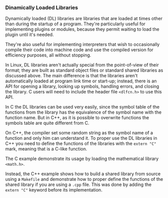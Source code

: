 
### Dinamically Loaded Libraries

Dynamically loaded (DL) libraries are libraries that are loaded at times other than during the 
startup of a program. They're particularly useful for implementing plugins or modules, because they 
permit waiting to load the plugin until it's needed.

They're also useful for implementing interpreters that wish to occasionally compile their code 
into machine code and use the compiled version for efficiency purposes, all without stopping.

In Linux, DL libraries aren't actually special from the point-of-view of their format; they are 
built as standard object files or standard shared libraries as discussed above. The main difference
is that the libraries aren't automatically loaded at program link time or start-up; instead, there 
is an API for opening a library, looking up symbols, handling errors, and closing the library. 
C users will need to include the header file ``<dlfcn.h>`` to use this API.

In C the DL libraries can be used very easily, since the symbol table of the functions from the library has the equivalence of the symbol name with the function name. But in C++, as it is possible to overwrite functions the symbols table are quite different from C. 

On C++, the compiler set some random string as the symbol name of a function and only him can understand it. To proper use the DL libraries in C++ you need to define the functions of the libraries with the ``extern "C"`` mark, meaning that is a C-like function.

The C example demonstrate its usage by loading the mathematical library ``<math.h>``. 

Instead, the C++ example shows how to build a shared library from source using a ``Makefile`` and demonstrate how to proper define the functions of the shared library if you are using a ``.cpp`` file. This was done by adding the ``extern "C"`` keyword before its implementation.

